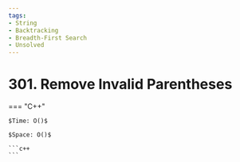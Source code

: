```yaml
---
tags:
- String
- Backtracking
- Breadth-First Search
- Unsolved
---
```



# 301. Remove Invalid Parentheses

=== "C++"

    $Time: O()$

    $Space: O()$

    ```c++
    ```